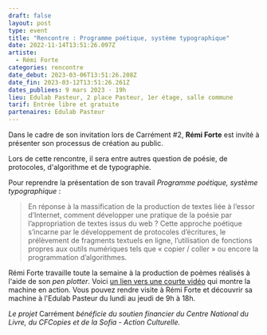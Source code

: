 ```yaml
---
draft: false
layout: post
type: event
title: "Rencontre : Programme poétique, système typographique"
date: 2022-11-14T13:51:26.097Z
artiste:
  - Rémi Forte
categories: rencontre
date_debut: 2023-03-06T13:51:26.208Z
date_fin: 2023-03-12T13:51:26.261Z
dates_publiees: 9 mars 2023 · 19h
lieu: Edulab Pasteur, 2 place Pasteur, 1er étage, salle commune
tarif: Entrée libre et gratuite
partenaires: Edulab Pasteur
---
```

Dans le cadre de son invitation lors de Carrément #2, **Rémi Forte** est invité à présenter son processus de création au public.

Lors de cette rencontre, il sera entre autres question de poésie, de protocoles, d'algorithme et de typographie. 

Pour reprendre la présentation de son travail *Programme poétique, système typographique* :

>  En réponse à la massification de la production de textes liée à l’essor d’Internet, comment développer une pratique de la poésie par l’appropriation de textes issus du web ? Cette approche poétique s’incarne par le développement de protocoles d’écritures, le prélèvement de fragments textuels en ligne, l’utilisation de fonctions propres aux outils numériques tels que « copier / coller » ou encore la programmation d’algorithmes. 

Rémi Forte travaille toute la semaine à la production de poèmes réalisés à l'aide de son *pen plotter*. Voici [un lien vers une courte vidéo](https://twitter.com/rmfrt/status/1563932100729905153) qui montre la machine en action. Vous pouvez rendre visite à Rémi Forte et découvrir sa machine à l'Edulab Pasteur du lundi au jeudi de 9h à 18h.

*Le projet* Carrément *bénéficie du soutien financier du Centre National du Livre, du CFCopies et de la Sofia - Action Culturelle.*